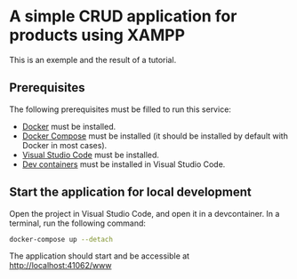 # A simple CRUD application for products using XAMPP

This is an exemple and the result of a tutorial.

## Prerequisites

The following prerequisites must be filled to run this service:

- [Docker](https://docs.docker.com/get-docker/) must be installed.
- [Docker Compose](https://docs.docker.com/compose/install/) must be installed (it should be installed by default with Docker in most cases).
- [Visual Studio Code](https://code.visualstudio.com/download) must be installed.
- [Dev containers](https://code.visualstudio.com/docs/remote/containers) must be installed in Visual Studio Code.


## Start the application for local development

Open the project in Visual Studio Code, and open it in a devcontainer. In a terminal, run the following command:

```bash
docker-compose up --detach
```

The application should start and be accessible at <http://localhost:41062/www>